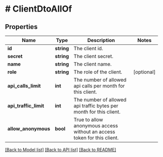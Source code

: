 # # ClientDtoAllOf

## Properties

Name | Type | Description | Notes
------------ | ------------- | ------------- | -------------
**id** | **string** | The client id. |
**secret** | **string** | The client secret. |
**name** | **string** | The client name. |
**role** | **string** | The role of the client. | [optional]
**api_calls_limit** | **int** | The number of allowed api calls per month for this client. |
**api_traffic_limit** | **int** | The number of allowed api traffic bytes per month for this client. |
**allow_anonymous** | **bool** | True to allow anonymous access without an access token for this client. |

[[Back to Model list]](../../README.md#models) [[Back to API list]](../../README.md#endpoints) [[Back to README]](../../README.md)

